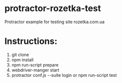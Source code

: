# protractor-rozetka-test
Protractor example for testing site rozetka.com.ua

# Instructions:
1. git clone
2. npm install
3. npm run-script prepare
4. webdriver-manger start
5. protractor conf.js --suite login or   npm run-script test
